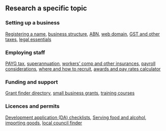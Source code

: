 ## Research a specific topic

### Setting up a business
[Registering a name](#), [business structure](#), [ABN](#), [web domain](#), [GST and other taxes](#), [legal essentials](#)

### Employing staff
[PAYG tax](#), [superannuation](#), [workers’ comp and other insurances](#), [payroll considerations](#), [where and how to recruit](#), [awards and pay rates calculator](#)

### Funding and support
[Grant finder directory](#), [small business grants](#), [training courses](#)

### Licences and permits
[Development application (DA) checklists](#), [Serving food and alcohol](#), [importing goods](#), [local council finder](#)
